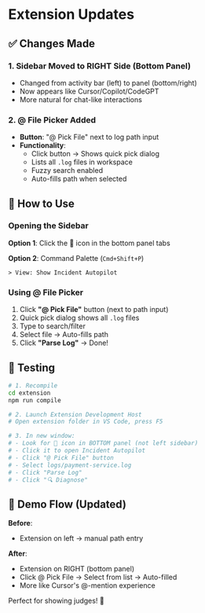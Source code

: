 # Extension Updates

## ✅ Changes Made

### 1. Sidebar Moved to RIGHT Side (Bottom Panel)
- Changed from activity bar (left) to panel (bottom/right)
- Now appears like Cursor/Copilot/CodeGPT
- More natural for chat-like interactions

### 2. @ File Picker Added
- **Button**: "@ Pick File" next to log path input
- **Functionality**: 
  - Click button → Shows quick pick dialog
  - Lists all `.log` files in workspace
  - Fuzzy search enabled
  - Auto-fills path when selected

## 🚀 How to Use

### Opening the Sidebar
**Option 1**: Click the 🚨 icon in the bottom panel tabs

**Option 2**: Command Palette (`Cmd+Shift+P`)
```
> View: Show Incident Autopilot
```

### Using @ File Picker
1. Click **"@ Pick File"** button (next to path input)
2. Quick pick dialog shows all `.log` files
3. Type to search/filter
4. Select file → Auto-fills path
5. Click **"Parse Log"** → Done!

## 📝 Testing

```bash
# 1. Recompile
cd extension
npm run compile

# 2. Launch Extension Development Host
# Open extension folder in VS Code, press F5

# 3. In new window:
# - Look for 🚨 icon in BOTTOM panel (not left sidebar)
# - Click it to open Incident Autopilot
# - Click "@ Pick File" button
# - Select logs/payment-service.log
# - Click "Parse Log"
# - Click "🔍 Diagnose"
```

## 🎯 Demo Flow (Updated)

**Before**: 
- Extension on left → manual path entry

**After**:
- Extension on RIGHT (bottom panel)
- Click @ Pick File → Select from list → Auto-filled
- More like Cursor's @-mention experience

Perfect for showing judges! 🚀

